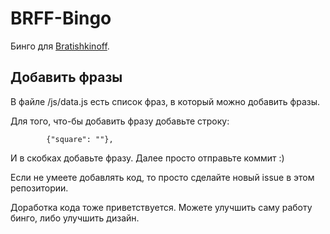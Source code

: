 
# BRFF-Bingo

Бинго для [Bratishkinoff](https://www.twitch.tv/bratishkinoff). 

## Добавить фразы

В файле /js/data.js есть список фраз, в который можно добавить фразы. 

Для того, что-бы добавить фразу добавьте строку:

            {"square": ""},

И в скобках добавьте фразу. Далее просто отправьте коммит :)

Если не умеете добавлять код, то просто сделайте новый issue в этом репозитории.

Доработка кода тоже приветствуется. Можете улучшить саму работу бинго, либо улучшить дизайн.

